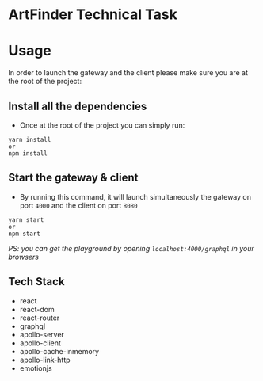 # ArtFinder Technical Task

# Usage

In order to launch the gateway and the client please make sure you are at the root of the project:

## Install all the dependencies

- Once at the root of the project you can simply run:

```
yarn install
or
npm install
```

## Start the gateway & client

- By running this command, it will launch simultaneously the gateway on port `4000` and the client on port `8080`

```
yarn start
or
npm start
```

_PS: you can get the playground by opening `localhost:4000/graphql` in your browsers_

## Tech Stack

- react
- react-dom
- react-router
- graphql
- apollo-server
- apollo-client
- apollo-cache-inmemory
- apollo-link-http
- emotionjs
